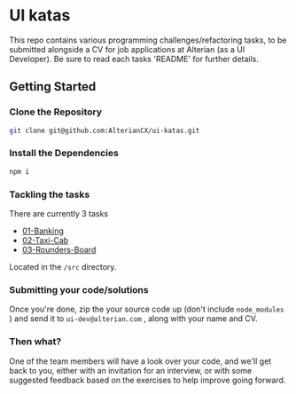 # UI katas

This repo contains various programming challenges/refactoring tasks, to be submitted alongside a CV for job applications at Alterian (as a UI Developer). Be sure to read each tasks 'README' for further details.

## Getting Started

### Clone the Repository

```sh
git clone git@github.com:AlterianCX/ui-katas.git
```

### Install the Dependencies

```sh
npm i
```

### Tackling the tasks

There are currently 3 tasks

* [01-Banking](./src/01-banking)
* [02-Taxi-Cab](./src/02-taxi-cab)
* [03-Rounders-Board](./src/03-rounders-board)

Located in the `/src` directory.

### Submitting your code/solutions

Once you're done, zip the your source code up (don't include `node_modules` ) and send it to `ui-dev@alterian.com` , along with your name and CV.

### Then what?

One of the team members will have a look over your code, and we'll get back to you, either with an invitation for an interview, or with some suggested feedback based on the exercises to help improve going forward.
